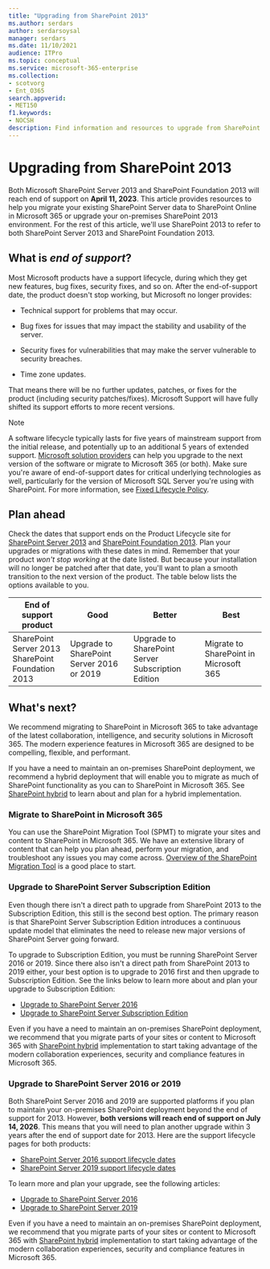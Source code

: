 ```yaml
---
title: "Upgrading from SharePoint 2013"
ms.author: serdars
author: serdarsoysal
manager: serdars
ms.date: 11/10/2021
audience: ITPro
ms.topic: conceptual
ms.service: microsoft-365-enterprise
ms.collection:
- scotvorg
- Ent_O365
search.appverid:
- MET150
f1.keywords:
- NOCSH
description: Find information and resources to upgrade from SharePoint Server 2013 and SharePoint Foundation 2013. Support for both ends April 11, 2023.
---
```


# Upgrading from SharePoint 2013

Both Microsoft SharePoint Server 2013 and SharePoint Foundation 2013 will reach end of support on **April 11, 2023**. This article provides resources to help you migrate your existing SharePoint Server data to SharePoint Online in Microsoft 365 or upgrade your on-premises SharePoint 2013 environment. For the rest of this article, we'll use SharePoint 2013 to refer to both SharePoint Server 2013 and SharePoint Foundation 2013.

## What is *end of support*?

Most Microsoft products have a support lifecycle, during which they get new features, bug fixes, security fixes, and so on. After the end-of-support date, the product doesn't stop working, but Microsoft no longer provides:

- Technical support for problems that may occur.

- Bug fixes for issues that may impact the stability and usability of the server.

- Security fixes for vulnerabilities that may make the server vulnerable to security breaches.

- Time zone updates.

That means there will be no further updates, patches, or fixes for the product (including security patches/fixes). Microsoft Support will have fully shifted its support efforts to more recent versions.

> [!NOTE]
> A software lifecycle typically lasts for five years of mainstream support from the initial release, and potentially up to an additional 5 years of extended support. [Microsoft solution providers](https://go.microsoft.com/fwlink/?linkid=841249) can help you upgrade to the next version of the software or migrate to Microsoft 365 (or both). Make sure you're aware of end-of-support dates for critical underlying technologies as well, particularly for the version of Microsoft SQL Server you're using with SharePoint. For more information, see [Fixed Lifecycle Policy](https://support.microsoft.com/help/14085).

## Plan ahead

Check the dates that support ends on the Product Lifecycle site for [SharePoint Server 2013](/lifecycle/products/sharepoint-server-2013) and [SharePoint Foundation 2013](/lifecycle/products/sharepoint-foundation-2013). Plan your upgrades or migrations with these dates in mind. Remember that your product *won't stop working* at the date listed. But because your installation will no longer be patched after that date, you'll want to plan a smooth transition to the next version of the product. The table below lists the options available to you.

|End of support product|Good|Better|Best|
|---|---|---|---|
|SharePoint Server 2013<BR>SharePoint Foundation 2013|Upgrade to SharePoint Server 2016 or 2019|Upgrade to SharePoint Server Subscription Edition|Migrate to SharePoint in Microsoft 365

## What's next?

We recommend migrating to SharePoint in Microsoft 365 to take advantage of the latest collaboration, intelligence, and security solutions in Microsoft 365. The modern experience features in Microsoft 365 are designed to be compelling, flexible, and performant.

If you have a need to maintain an on-premises SharePoint deployment, we recommend a hybrid deployment that will enable you to migrate as much of SharePoint functionality as you can to SharePoint in Microsoft 365. See [SharePoint hybrid](/sharepoint/hybrid/hybrid) to learn about and plan for a hybrid implementation.

### Migrate to SharePoint in Microsoft 365

You can use the SharePoint Migration Tool (SPMT) to migrate your sites and content to SharePoint in Microsoft 365. We have an extensive library of content that can help you plan ahead, perform your migration, and troubleshoot any issues you may come across. [Overview of the SharePoint Migration Tool](/sharepointmigration/introducing-the-sharepoint-migration-tool) is a good place to start.

### Upgrade to SharePoint Server Subscription Edition

Even though there isn't a direct path to upgrade from SharePoint 2013 to the Subscription Edition, this still is the second best option. The primary reason is that SharePoint Server Subscription Edition introduces a continuous update model that eliminates the need to release new major versions of SharePoint Server going forward.

To upgrade to Subscription Edition, you must be running SharePoint Server 2016 or 2019. Since there also isn't a direct path from SharePoint 2013 to 2019 either, your best option is to upgrade to 2016 first and then upgrade to Subscription Edition. See the links below to learn more about and plan your upgrade to Subscription Edition:

- [Upgrade to SharePoint Server 2016](/sharepoint/upgrade-and-update/upgrade-to-sharepoint-server-2016)
- [Upgrade to SharePoint Server Subscription Edition](/sharepoint/upgrade-and-update/upgrade-to-sharepoint-server-subscription-edition)

Even if you have a need to maintain an on-premises SharePoint deployment, we recommend that you migrate parts of your sites or content to Microsoft 365 with [SharePoint hybrid](/sharepoint/hybrid/hybrid) implementation to start taking advantage of the modern collaboration experiences, security and compliance features in Microsoft 365.  

### Upgrade to SharePoint Server 2016 or 2019

Both SharePoint Server 2016 and 2019 are supported platforms if you plan to maintain your on-premises SharePoint deployment beyond the end of support for 2013. However, **both versions will reach end of support on July 14, 2026**. This means that you will need to plan another upgrade within 3 years after the end of support date for 2013. Here are the support lifecycle pages for both products:

- [SharePoint Server 2016 support lifecycle dates](/lifecycle/products/sharepoint-server-2016)
- [SharePoint Server 2019 support lifecycle dates](/lifecycle/products/sharepoint-server-2019)

To learn more and plan your upgrade, see the following articles:

- [Upgrade to SharePoint Server 2016](/sharepoint/upgrade-and-update/upgrade-to-sharepoint-server-2016)
- [Upgrade to SharePoint Server 2019](/sharepoint/upgrade-and-update/upgrade-to-sharepoint-server-2019)

Even if you have a need to maintain an on-premises SharePoint deployment, we recommend that you migrate parts of your sites or content to Microsoft 365 with [SharePoint hybrid](/sharepoint/hybrid/hybrid) implementation to start taking advantage of the modern collaboration experiences, security and compliance features in Microsoft 365.  
